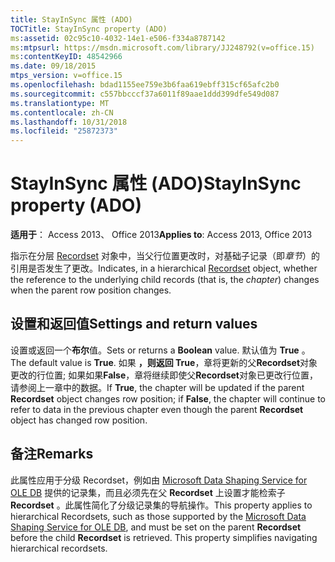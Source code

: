 ```yaml
---
title: StayInSync 属性 (ADO)
TOCTitle: StayInSync property (ADO)
ms:assetid: 02c95c10-4032-14e1-e506-f334a8787142
ms:mtpsurl: https://msdn.microsoft.com/library/JJ248792(v=office.15)
ms:contentKeyID: 48542966
ms.date: 09/18/2015
mtps_version: v=office.15
ms.openlocfilehash: bdad1155ee759e3b6faa619ebff315cf65afc2b0
ms.sourcegitcommit: c557bbcccf37a6011f89aae1ddd399dfe549d087
ms.translationtype: MT
ms.contentlocale: zh-CN
ms.lasthandoff: 10/31/2018
ms.locfileid: "25872373"
---
```

# <a name="stayinsync-property-ado"></a><span data-ttu-id="b3a65-102">StayInSync 属性 (ADO)</span><span class="sxs-lookup"><span data-stu-id="b3a65-102">StayInSync property (ADO)</span></span>


<span data-ttu-id="b3a65-103">**适用于**： Access 2013、 Office 2013</span><span class="sxs-lookup"><span data-stu-id="b3a65-103">**Applies to**: Access 2013, Office 2013</span></span>

<span data-ttu-id="b3a65-104">指示在分层 [Recordset](recordset-object-ado.md) 对象中，当父行位置更改时，对基础子记录（即*章节*）的引用是否发生了更改。</span><span class="sxs-lookup"><span data-stu-id="b3a65-104">Indicates, in a hierarchical [Recordset](recordset-object-ado.md) object, whether the reference to the underlying child records (that is, the *chapter*) changes when the parent row position changes.</span></span>

## <a name="settings-and-return-values"></a><span data-ttu-id="b3a65-105">设置和返回值</span><span class="sxs-lookup"><span data-stu-id="b3a65-105">Settings and return values</span></span>

<span data-ttu-id="b3a65-106">设置或返回一个**布尔**值。</span><span class="sxs-lookup"><span data-stu-id="b3a65-106">Sets or returns a **Boolean** value.</span></span> <span data-ttu-id="b3a65-107">默认值为 **True** 。</span><span class="sxs-lookup"><span data-stu-id="b3a65-107">The default value is **True**.</span></span> <span data-ttu-id="b3a65-108">如果 **，则返回 True**，章将更新的父**Recordset**对象更改的行位置; 如果如果**False**，章将继续即使父**Recordset**对象已更改行位置，请参阅上一章中的数据。</span><span class="sxs-lookup"><span data-stu-id="b3a65-108">If **True**, the chapter will be updated if the parent **Recordset** object changes row position; if **False**, the chapter will continue to refer to data in the previous chapter even though the parent **Recordset** object has changed row position.</span></span>

## <a name="remarks"></a><span data-ttu-id="b3a65-109">备注</span><span class="sxs-lookup"><span data-stu-id="b3a65-109">Remarks</span></span>

<span data-ttu-id="b3a65-p102">此属性应用于分级 Recordset，例如由 [Microsoft Data Shaping Service for OLE DB](microsoft-data-shaping-service-for-ole-db-ado-service-provider.md) 提供的记录集，而且必须先在父 **Recordset** 上设置才能检索子 **Recordset** 。此属性简化了分级记录集的导航操作。</span><span class="sxs-lookup"><span data-stu-id="b3a65-p102">This property applies to hierarchical Recordsets, such as those supported by the [Microsoft Data Shaping Service for OLE DB](microsoft-data-shaping-service-for-ole-db-ado-service-provider.md), and must be set on the parent **Recordset** before the child **Recordset** is retrieved. This property simplifies navigating hierarchical recordsets.</span></span>

